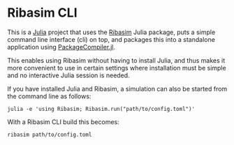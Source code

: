 # Ribasim CLI

This is a [Julia](https://julialang.org/) project that uses the
[Ribasim](https://github.com/Deltares/Ribasim) Julia package, puts a simple command line
interface (cli) on top, and packages this into a standalone application using
[PackageCompiler.jl](https://github.com/JuliaLang/PackageCompiler.jl).

This enables using Ribasim without having to install Julia, and thus makes it more
convenient to use in certain settings where installation must be simple and no interactive
Julia session is needed.

If you have installed Julia and Ribasim, a simulation can also be started from the command
line as follows:

```
julia -e 'using Ribasim; Ribasim.run("path/to/config.toml")'
```

With a Ribasim CLI build this becomes:

```
ribasim path/to/config.toml
```
